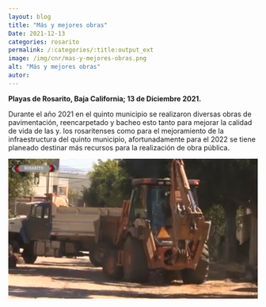 ```yaml
---
layout: blog
title: "Más y mejores obras"
Date: 2021-12-13
categories: rosarito
permalink: /:categories/:title:output_ext
image: /img/cnr/mas-y-mejores-obras.png
alt: "Más y mejores obras"
autor:
---
```


**Playas de Rosarito, Baja California; 13 de Diciembre 2021.** 

Durante el año 2021 en el quinto municipio se realizaron diversas obras de pavimentación, reencarpetado y bacheo esto tanto para mejorar la calidad de vida de las y.
los rosaritenses como para el mejoramiento de la infraestructura del quinto municipio, afortunadamente para el 2022 se tiene planeado destinar más recursos para la realización de obra pública.


<div id="carouselExampleSlidesOnly" class="carousel slide" data-ride="carousel">
  <div class="carousel-inner">
    <div class="carousel-item active">
       <img class="d-block w-100" src="/img/cnr/mas-y-mejores-obras.png" loading="lazy"  alt="Más y mejores obras">
    </div>
  </div>
</div>
